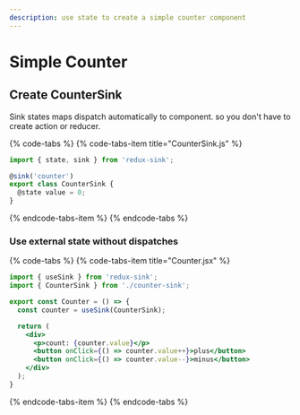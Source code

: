 ```yaml
---
description: use state to create a simple counter component
---
```


# Simple Counter

## Create CounterSink

Sink states maps dispatch automatically to component. so you don't have to create action or reducer.

{% code-tabs %}
{% code-tabs-item title="CounterSink.js" %}
```javascript
import { state, sink } from 'redux-sink';

@sink('counter')
export class CounterSink {
  @state value = 0;
}
```
{% endcode-tabs-item %}
{% endcode-tabs %}

### Use external state without dispatches

{% code-tabs %}
{% code-tabs-item title="Counter.jsx" %}
```jsx
import { useSink } from 'redux-sink';
import { CounterSink } from './counter-sink';

export const Counter = () => {
  const counter = useSink(CounterSink);

  return (
    <div>
      <p>count: {counter.value}</p>
      <button onClick={() => counter.value++}>plus</button>
      <button onClick={() => counter.value--}>minus</button>
    </div>
  );
}
```
{% endcode-tabs-item %}
{% endcode-tabs %}

